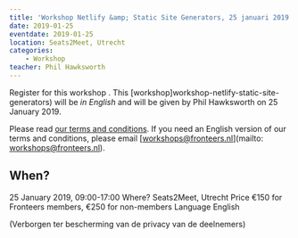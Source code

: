 ```yaml
---
title: 'Workshop Netlify &amp; Static Site Generators, 25 januari 2019'
date: 2019-01-25
eventdate: 2019-01-25
location: Seats2Meet, Utrecht
categories:
    - Workshop
teacher: Phil Hawksworth
---
```


Register for this workshop . This [workshop]workshop-netlify-static-site-generators) will be _in English_ and will be given by Phil Hawksworth on 25 January 2019.

Please read [our terms and conditions](/nl/activiteiten/workshops/#meer-informatie-voor-deelnemers). If you need an English version of our terms and conditions, please email [workshops@fronteers.nl](mailto: workshops@fronteers.nl).

## When?
25 January 2019, 09:00-17:00
Where?
Seats2Meet, Utrecht
Price
€150 for Fronteers members, €250 for non-members
Language
English

<p>(Verborgen ter bescherming van de privacy van de deelnemers)</p>
